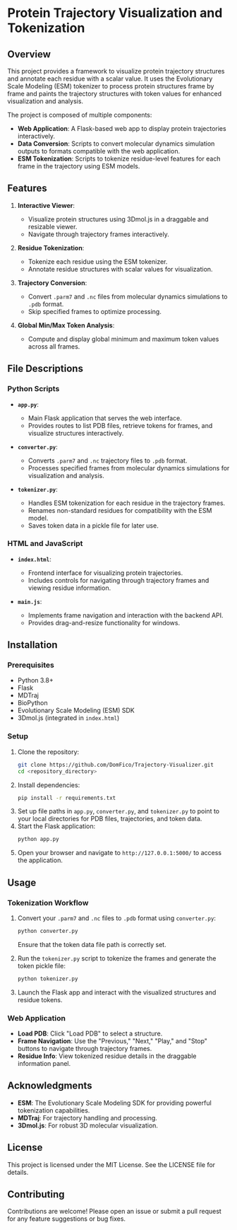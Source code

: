 # Protein Trajectory Visualization and Tokenization

## Overview
This project provides a framework to visualize protein trajectory structures and annotate each residue with a scalar value. It uses the Evolutionary Scale Modeling (ESM) tokenizer to process protein structures frame by frame and paints the trajectory structures with token values for enhanced visualization and analysis.

The project is composed of multiple components:
- **Web Application**: A Flask-based web app to display protein trajectories interactively.
- **Data Conversion**: Scripts to convert molecular dynamics simulation outputs to formats compatible with the web application.
- **ESM Tokenization**: Scripts to tokenize residue-level features for each frame in the trajectory using ESM models.

## Features
1. **Interactive Viewer**:
   - Visualize protein structures using 3Dmol.js in a draggable and resizable viewer.
   - Navigate through trajectory frames interactively.

2. **Residue Tokenization**:
   - Tokenize each residue using the ESM tokenizer.
   - Annotate residue structures with scalar values for visualization.

3. **Trajectory Conversion**:
   - Convert `.parm7` and `.nc` files from molecular dynamics simulations to `.pdb` format.
   - Skip specified frames to optimize processing.

4. **Global Min/Max Token Analysis**:
   - Compute and display global minimum and maximum token values across all frames.

## File Descriptions

### Python Scripts

- **`app.py`**:
  - Main Flask application that serves the web interface.
  - Provides routes to list PDB files, retrieve tokens for frames, and visualize structures interactively.

- **`converter.py`**:
  - Converts `.parm7` and `.nc` trajectory files to `.pdb` format.
  - Processes specified frames from molecular dynamics simulations for visualization and analysis.

- **`tokenizer.py`**:
  - Handles ESM tokenization for each residue in the trajectory frames.
  - Renames non-standard residues for compatibility with the ESM model.
  - Saves token data in a pickle file for later use.

### HTML and JavaScript

- **`index.html`**:
  - Frontend interface for visualizing protein trajectories.
  - Includes controls for navigating through trajectory frames and viewing residue information.

- **`main.js`**:
  - Implements frame navigation and interaction with the backend API.
  - Provides drag-and-resize functionality for windows.

## Installation

### Prerequisites
- Python 3.8+
- Flask
- MDTraj
- BioPython
- Evolutionary Scale Modeling (ESM) SDK
- 3Dmol.js (integrated in `index.html`)

### Setup
1. Clone the repository:
   ```bash
   git clone https://github.com/DomFico/Trajectory-Visualizer.git
   cd <repository_directory>
   ```
2. Install dependencies:
   ```bash
   pip install -r requirements.txt
   ```
3. Set up file paths in `app.py`, `converter.py`, and `tokenizer.py` to point to your local directories for PDB files, trajectories, and token data.
4. Start the Flask application:
   ```bash
   python app.py
   ```
5. Open your browser and navigate to `http://127.0.0.1:5000/` to access the application.

## Usage

### Tokenization Workflow
1. Convert your `.parm7` and `.nc` files to `.pdb` format using `converter.py`:
   ```bash
   python converter.py
   ```
   Ensure that the token data file path is correctly set.

2. Run the `tokenizer.py` script to tokenize the frames and generate the token pickle file:
   ```bash
   python tokenizer.py
   ```

3. Launch the Flask app and interact with the visualized structures and residue tokens.

### Web Application
- **Load PDB**: Click "Load PDB" to select a structure.
- **Frame Navigation**: Use the "Previous," "Next," "Play," and "Stop" buttons to navigate through trajectory frames.
- **Residue Info**: View tokenized residue details in the draggable information panel.

## Acknowledgments
- **ESM**: The Evolutionary Scale Modeling SDK for providing powerful tokenization capabilities.
- **MDTraj**: For trajectory handling and processing.
- **3Dmol.js**: For robust 3D molecular visualization.

## License
This project is licensed under the MIT License. See the LICENSE file for details.

## Contributing
Contributions are welcome! Please open an issue or submit a pull request for any feature suggestions or bug fixes.

